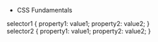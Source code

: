 - CSS Fundamentals  

selector1 { property1: value1; property2: value2; }  
selector2 { property1: value1; property2: value2; }  
